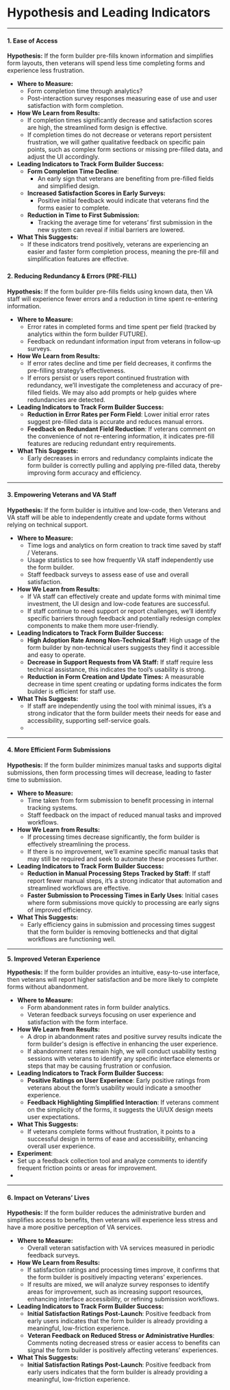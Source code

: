 # **Hypothesis and Leading Indicators** 

---

#### **1\. Ease of Access**

**Hypothesis:** If the form builder pre-fills known information and simplifies form layouts, then veterans will spend less time completing forms and experience less frustration.

* **Where to Measure:**  
  * Form completion time through analytics?     
  * Post-interaction survey responses measuring ease of use and user satisfaction with form completion.  
* **How We Learn from Results:**  
  * If completion times significantly decrease and satisfaction scores are high, the streamlined form design is effective.  
  * If completion times do not decrease or veterans report persistent frustration, we will gather qualitative feedback on specific pain points, such as complex form sections or missing pre-filled data, and adjust the UI accordingly.  
* **Leading Indicators to Track Form Builder Success:**   
  * **Form Completion Time Decline**:   
    * An early sign that veterans are benefiting from pre-filled fields and simplified design.  
  * **Increased Satisfaction Scores in Early Surveys:**   
    * Positive initial feedback would indicate that veterans find the forms easier to complete.  
  * **Reduction in Time to First Submission:**   
    * Tracking the average time for veterans’ first submission in the new system can reveal if initial barriers are lowered.  
* **What This Suggests:**   
  * If these indicators trend positively, veterans are experiencing an easier and faster form completion process, meaning the pre-fill and simplification features are effective.

### 

#### **2\. Reducing Redundancy & Errors (PRE-FILL)**

**Hypothesis:** If the form builder pre-fills fields using known data, then VA staff will experience fewer errors and a reduction in time spent re-entering information.

* **Where to Measure:**  
  * Error rates in completed forms and time spent per field (tracked by analytics within the form builder FUTURE).  
  * Feedback on redundant information input from veterans in follow-up surveys.  
* **How We Learn from Results:**  
  * If error rates decline and time per field decreases, it confirms the pre-filling strategy’s effectiveness.  
  * If errors persist or users report continued frustration with redundancy, we’ll investigate the completeness and accuracy of pre-filled fields. We may also add prompts or help guides where redundancies are detected.  
* **Leading Indicators to Track Form Builder Success:**   
  * **Reduction in Error Rates per Form Field**: Lower initial error rates suggest pre-filled data is accurate and reduces manual errors.  
  * **Feedback on Redundant Field Reduction**: If veterans comment on the convenience of not re-entering information, it indicates pre-fill features are reducing redundant entry requirements.  
* **What This Suggests:**   
  * Early decreases in errors and redundancy complaints indicate the form builder is correctly pulling and applying pre-filled data, thereby improving form accuracy and efficiency.

---

#### **3\. Empowering Veterans and VA Staff**

**Hypothesis:** If the form builder is intuitive and low-code, then Veterans and VA staff will be able to independently create and update forms without relying on technical support.

* **Where to Measure:**  
  * Time logs and analytics on form creation to track time saved by staff / Veterans.  
  * Usage statistics to see how frequently VA staff independently use the form builder.  
  * Staff feedback surveys to assess ease of use and overall satisfaction.  
* **How We Learn from Results:**  
  * If VA staff can effectively create and update forms with minimal time investment, the UI design and low-code features are successful.  
  * If staff continue to need support or report challenges, we’ll identify specific barriers through feedback and potentially redesign complex components to make them more user-friendly.  
* **Leading Indicators to Track Form Builder Success:**   
  * **High Adoption Rate Among Non-Technical Staff**: High usage of the form builder by non-technical users suggests they find it accessible and easy to operate.  
  * **Decrease in Support Requests from VA Staff:** If staff require less technical assistance, this indicates the tool’s usability is strong.  
  * **Reduction in Form Creation and Update Times:** A measurable decrease in time spent creating or updating forms indicates the form builder is efficient for staff use.  
* **What This Suggests:**   
  * If staff are independently using the tool with minimal issues, it’s a strong indicator that the form builder meets their needs for ease and accessibility, supporting self-service goals.  
  * 

---

#### **4\. More Efficient Form Submissions**

**Hypothesis:** If the form builder minimizes manual tasks and supports digital submissions, then form processing times will decrease, leading to faster time to submission. 

* **Where to Measure:**  
  * Time taken from form submission to benefit processing in internal tracking systems.  
  * Staff feedback on the impact of reduced manual tasks and improved workflows.  
* **How We Learn from Results:**  
  * If processing times decrease significantly, the form builder is effectively streamlining the process.  
  * If there is no improvement, we’ll examine specific manual tasks that may still be required and seek to automate these processes further.  
* **Leading Indicators to Track Form Builder Success:**   
  * **Reduction in Manual Processing Steps Tracked by Staff**: If staff report fewer manual steps, it’s a strong indicator that automation and streamlined workflows are effective.  
  * **Faster Submission to Processing Times in Early Uses**: Initial cases where form submissions move quickly to processing are early signs of improved efficiency.  
* **What This Suggests:**   
  * Early efficiency gains in submission and processing times suggest that the form builder is removing bottlenecks and that digital workflows are functioning well.

---

**5\. Improved Veteran Experience**

**Hypothesis:** If the form builder provides an intuitive, easy-to-use interface, then veterans will report higher satisfaction and be more likely to complete forms without abandonment.

* **Where to Measure:**  
  * Form abandonment rates in form builder analytics.  
  * Veteran feedback surveys focusing on user experience and satisfaction with the form interface.  
* **How We Learn from Results:**  
  * A drop in abandonment rates and positive survey results indicate the form builder's design is effective in enhancing the user experience.  
  * If abandonment rates remain high, we will conduct usability testing sessions with veterans to identify any specific interface elements or steps that may be causing frustration or confusion.  
* **Leading Indicators to Track Form Builder Success:**   
  * **Positive Ratings on User Experience**: Early positive ratings from veterans about the form’s usability would indicate a smoother experience.  
  * **Feedback Highlighting Simplified Interaction**: If veterans comment on the simplicity of the forms, it suggests the UI/UX design meets user expectations.  
* **What This Suggests:**   
  * If veterans complete forms without frustration, it points to a successful design in terms of ease and accessibility, enhancing overall user experience.  
* **Experiment**:   
* Set up a feedback collection tool and analyze comments to identify frequent friction points or areas for improvement.  
* 

---

#### **6\. Impact on Veterans’ Lives**

**Hypothesis:** If the form builder reduces the administrative burden and simplifies access to benefits, then veterans will experience less stress and have a more positive perception of VA services.

* **Where to Measure:**  
  * Overall veteran satisfaction with VA services measured in periodic feedback surveys.  
* **How We Learn from Results:**  
  * If satisfaction ratings and processing times improve, it confirms that the form builder is positively impacting veterans’ experiences.  
  * If results are mixed, we will analyze survey responses to identify areas for improvement, such as increasing support resources, enhancing interface accessibility, or refining submission workflows.  
* **Leading Indicators to Track Form Builder Success:**   
  * **Initial Satisfaction Ratings Post-Launch**: Positive feedback from early users indicates that the form builder is already providing a meaningful, low-friction experience.  
  * **Veteran Feedback on Reduced Stress or Administrative Hurdles**: Comments noting decreased stress or easier access to benefits can signal the form builder is positively affecting veterans’ experiences.  
* **What This Suggests:**   
  * **Initial Satisfaction Ratings Post-Launch**: Positive feedback from early users indicates that the form builder is already providing a meaningful, low-friction experience.
